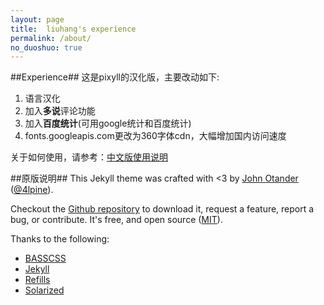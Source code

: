 ```yaml
---
layout: page
title:  liuhang's experience
permalink: /about/
no_duoshuo: true
---
```


##Experience##
这是pixyll的汉化版，主要改动如下:

1. 语言汉化
2. 加入**多说**评论功能
3. 加入**百度统计**(可用google统计和百度统计)
4. fonts.googleapis.com更改为360字体cdn，大幅增加国内访问速度

关于如何使用，请参考：[中文版使用说明](http://pixyll.maxee.info)

##原版说明##
This Jekyll theme was crafted with <3 by [John Otander](http://johnotander.com)
([@4lpine](https://twitter.com/4lpine)).

Checkout the [Github repository](https://github.com/johnotander/pixyll) to download it,
request a feature, report a bug, or contribute. It's free, and open source
([MIT](http://opensource.org/licenses/MIT)).

Thanks to the following:

* [BASSCSS](http://basscss.com)
* [Jekyll](http://jekyllrb.com)
* [Refills](http://refills.bourbon.io/)
* [Solarized](http://ethanschoonover.com/solarized)
